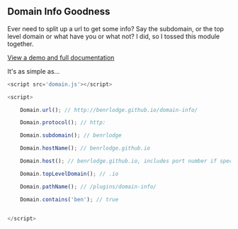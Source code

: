 ## Domain Info Goodness

Ever need to split up a url to get some info? Say the subdomain, or the top level domain or what have you or what not? I did, so I tossed this module together.

[View a demo and full documentation](http://benrlodge.github.io/domain-info/)

It's as simple as...

```javascript
<script src='domain.js'></script>

<script>

    Domain.url(); // http://benrlodge.github.io/domain-info/

    Domain.protocol(); // http:

    Domain.subdomain(); // benrlodge

    Domain.hostName(); // benrlodge.github.io

    Domain.host(); // benrlodge.github.io, includes port number if specified e.g. github.io:8888

    Domain.topLevelDomain(); // .io

    Domain.pathName(); // /plugins/domain-info/

    Domain.contains('ben'); // true


</script>
```